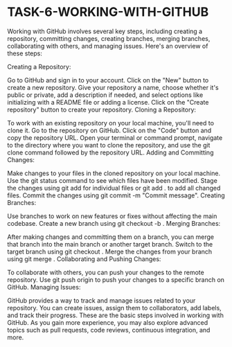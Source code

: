 # TASK-6-WORKING-WITH-GITHUB
Working with GitHub involves several key steps, including creating a repository, committing changes, creating branches, merging branches, collaborating with others, and managing issues. Here's an overview of these steps:

Creating a Repository:

Go to GitHub and sign in to your account.
Click on the "New" button to create a new repository.
Give your repository a name, choose whether it's public or private, add a description if needed, and select options like initializing with a README file or adding a license.
Click on the "Create repository" button to create your repository.
Cloning a Repository:

To work with an existing repository on your local machine, you'll need to clone it. Go to the repository on GitHub.
Click on the "Code" button and copy the repository URL.
Open your terminal or command prompt, navigate to the directory where you want to clone the repository, and use the git clone command followed by the repository URL.
Adding and Committing Changes:

Make changes to your files in the cloned repository on your local machine.
Use the git status command to see which files have been modified.
Stage the changes using git add <file> for individual files or git add . to add all changed files.
Commit the changes using git commit -m "Commit message".
Creating Branches:

Use branches to work on new features or fixes without affecting the main codebase.
Create a new branch using git checkout -b <branch-name>.
Merging Branches:

After making changes and committing them on a branch, you can merge that branch into the main branch or another target branch.
Switch to the target branch using git checkout <target-branch>.
Merge the changes from your branch using git merge <branch-to-merge>.
Collaborating and Pushing Changes:

To collaborate with others, you can push your changes to the remote repository.
Use git push origin <branch-name> to push your changes to a specific branch on GitHub.
Managing Issues:

GitHub provides a way to track and manage issues related to your repository.
You can create issues, assign them to collaborators, add labels, and track their progress.
These are the basic steps involved in working with GitHub. As you gain more experience, you may also explore advanced topics such as pull requests, code reviews, continuous integration, and more.
